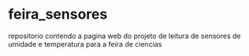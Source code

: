 # feira_sensores
repositorio contendo a pagina web do projeto de leitura de sensores de umidade e temperatura para a feira de ciencias
